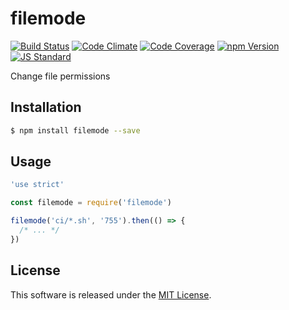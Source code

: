 filemode
==========

<!---
This file is generated by ape-tmpl. Do not update manually.
--->

<!-- Badge Start -->
<a name="badges"></a>

[![Build Status][bd_travis_shield_url]][bd_travis_url]
[![Code Climate][bd_codeclimate_shield_url]][bd_codeclimate_url]
[![Code Coverage][bd_codeclimate_coverage_shield_url]][bd_codeclimate_url]
[![npm Version][bd_npm_shield_url]][bd_npm_url]
[![JS Standard][bd_standard_shield_url]][bd_standard_url]

[bd_repo_url]: https://github.com/okunishinishi/node-filemode
[bd_travis_url]: http://travis-ci.org/okunishinishi/node-filemode
[bd_travis_shield_url]: http://img.shields.io/travis/okunishinishi/node-filemode.svg?style=flat
[bd_travis_com_url]: http://travis-ci.com/okunishinishi/node-filemode
[bd_travis_com_shield_url]: https://api.travis-ci.com/okunishinishi/node-filemode.svg?token=
[bd_license_url]: https://github.com/okunishinishi/node-filemode/blob/master/LICENSE
[bd_codeclimate_url]: http://codeclimate.com/github/okunishinishi/node-filemode
[bd_codeclimate_shield_url]: http://img.shields.io/codeclimate/github/okunishinishi/node-filemode.svg?style=flat
[bd_codeclimate_coverage_shield_url]: http://img.shields.io/codeclimate/coverage/github/okunishinishi/node-filemode.svg?style=flat
[bd_gemnasium_url]: https://gemnasium.com/okunishinishi/node-filemode
[bd_gemnasium_shield_url]: https://gemnasium.com/okunishinishi/node-filemode.svg
[bd_npm_url]: http://www.npmjs.org/package/filemode
[bd_npm_shield_url]: http://img.shields.io/npm/v/filemode.svg?style=flat
[bd_standard_url]: http://standardjs.com/
[bd_standard_shield_url]: https://img.shields.io/badge/code%20style-standard-brightgreen.svg

<!-- Badge End -->


<!-- Description Start -->
<a name="description"></a>

Change file permissions

<!-- Description End -->




<!-- Sections Start -->
<a name="sections"></a>

<!-- Section from "doc/guides/01.Installation.md.hbs" Start -->

<a name="section-doc-guides-01-installation-md"></a>
Installation
-----

```bash
$ npm install filemode --save
```


<!-- Section from "doc/guides/01.Installation.md.hbs" End -->

<!-- Section from "doc/guides/02.Usage.md.hbs" Start -->

<a name="section-doc-guides-02-usage-md"></a>
Usage
---------

```javascript
'use strict'

const filemode = require('filemode')

filemode('ci/*.sh', '755').then(() => {
  /* ... */
})

```


<!-- Section from "doc/guides/02.Usage.md.hbs" End -->


<!-- Sections Start -->


<!-- LICENSE Start -->
<a name="license"></a>

License
-------
This software is released under the [MIT License](https://github.com/okunishinishi/node-filemode/blob/master/LICENSE).

<!-- LICENSE End -->


